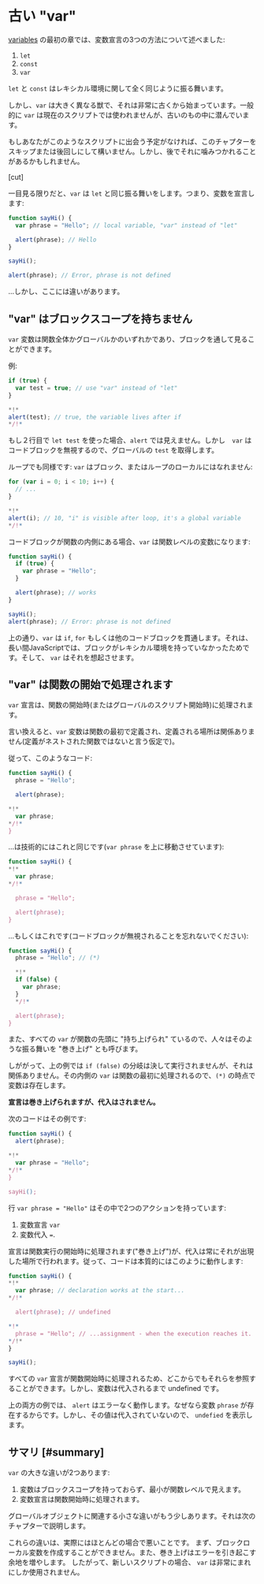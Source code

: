 
# 古い "var"

[variables](info:variables) の最初の章では、変数宣言の3つの方法について述べました:

1. `let`
2. `const`
3. `var`

`let` と `const` はレキシカル環境に関して全く同じように振る舞います。

しかし、`var` は大きく異なる獣で、それは非常に古くから始まっています。一般的に `var` は現在のスクリプトでは使われませんが、古いのもの中に潜んでいます。

もしあなたがこのようなスクリプトに出会う予定がなければ、このチャプターをスキップまたは後回しにして構いません。しかし、後でそれに噛みつかれることがあるかもしれません。

[cut]

一目見る限りだと、`var` は `let` と同じ振る舞いをします。つまり、変数を宣言します:

```js run
function sayHi() {
  var phrase = "Hello"; // local variable, "var" instead of "let"

  alert(phrase); // Hello
}

sayHi();

alert(phrase); // Error, phrase is not defined
```

...しかし、ここには違いがあります。

## "var" はブロックスコープを持ちません

`var` 変数は関数全体かグローバルかのいずれかであり、ブロックを通して見ることができます。

例:

```js
if (true) {
  var test = true; // use "var" instead of "let"
}

*!*
alert(test); // true, the variable lives after if
*/!*
```

もし２行目で `let test` を使った場合、`alert` では見えません。しかし　`var` はコードブロックを無視するので、グローバルの `test` を取得します。

ループでも同様です: `var` はブロック、またはループのローカルにはなれません:

```js
for (var i = 0; i < 10; i++) {
  // ...
}

*!*
alert(i); // 10, "i" is visible after loop, it's a global variable
*/!*
```

コードブロックが関数の内側にある場合、`var` は関数レベルの変数になります:

```js
function sayHi() {
  if (true) {
    var phrase = "Hello";
  }

  alert(phrase); // works
}

sayHi();
alert(phrase); // Error: phrase is not defined
```

上の通り、`var` は `if`, `for` もしくは他のコードブロックを貫通します。それは、長い間JavaScriptでは、ブロックがレキシカル環境を持っていなかったためです。そして、 `var` はそれを想起させます。

## "var" は関数の開始で処理されます

`var` 宣言は、関数の開始時(またはグローバルのスクリプト開始時)に処理されます。

言い換えると、`var` 変数は関数の最初で定義され、定義される場所は関係ありません(定義がネストされた関数ではないと言う仮定で)。

従って、このようなコード:

```js
function sayHi() {
  phrase = "Hello";

  alert(phrase);

*!*
  var phrase;
*/!*
}
```

...は技術的にはこれと同じです(`var phrase` を上に移動させています):

```js
function sayHi() {
*!*
  var phrase;
*/!*

  phrase = "Hello";

  alert(phrase);
}
```

...もしくはこれです(コードブロックが無視されることを忘れないでください):

```js
function sayHi() {
  phrase = "Hello"; // (*)

  *!*
  if (false) {
    var phrase;
  }
  */!*

  alert(phrase);
}
```

また、すべての `var` が関数の先頭に "持ち上げられ" ているので、人々はそのような振る舞いを "巻き上げ" とも呼びます。

しががって、上の例では `if (false)` の分岐は決して実行されませんが、それは関係ありません。その内側の `var` は関数の最初に処理されるので、`(*)` の時点で変数は存在します。

**宣言は巻き上げられますが、代入はされません。**

次のコードはその例です:

```js run
function sayHi() {
  alert(phrase);  

*!*
  var phrase = "Hello";
*/!*
}

sayHi();
```

行 `var phrase = "Hello"` はその中で2つのアクションを持っています:

1. 変数宣言 `var`
2. 変数代入 `=`.

宣言は関数実行の開始時に処理されます("巻き上げ")が、代入は常にそれが出現した場所で行われます。従って、コードは本質的にはこのように動作します:

```js run
function sayHi() {
*!*
  var phrase; // declaration works at the start...
*/!*

  alert(phrase); // undefined

*!*
  phrase = "Hello"; // ...assignment - when the execution reaches it.
*/!*
}

sayHi();
```

すべての `var` 宣言が関数開始時に処理されるため、どこからでもそれらを参照することができます。しかし、変数は代入されるまで undefined です。

上の両方の例では、 `alert` はエラーなく動作します。なぜなら変数 `phrase` が存在するからです。しかし、その値は代入されていないので、 `undefied` を表示します。

## サマリ [#summary]

`var` の大きな違いが2つあります:

1. 変数はブロックスコープを持っておらず、最小が関数レベルで見えます。
2. 変数宣言は関数開始時に処理されます。

グローバルオブジェクトに関連する小さな違いがもう少しあります。それは次のチャプターで説明します。

これらの違いは、実際にはほとんどの場合で悪いことです。 まず、ブロックローカル変数を作成することができません。また、巻き上げはエラーを引き起こす余地を増やします。 したがって、新しいスクリプトの場合、 `var` は非常にまれにしか使用されません。
